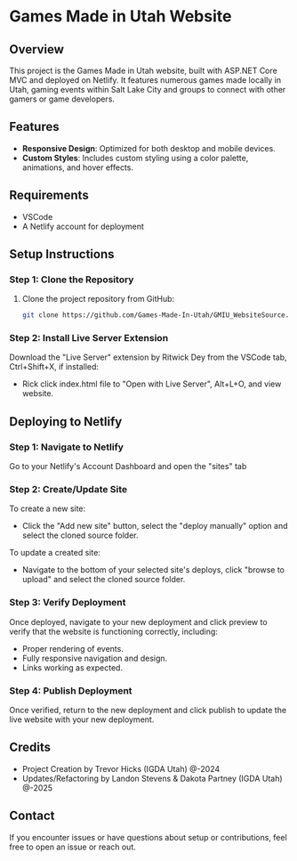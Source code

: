 # Games Made in Utah Website

## Overview

This project is the Games Made in Utah website, built with ASP.NET Core MVC and deployed on Netlify. It features numerous games made locally in Utah, gaming events within Salt Lake City and groups to connect with other gamers or game developers.

## Features

- **Responsive Design**: Optimized for both desktop and mobile devices.
- **Custom Styles**: Includes custom styling using a color palette, animations, and hover effects.

## Requirements

- VSCode
- A Netlify account for deployment

## Setup Instructions

### Step 1: Clone the Repository

1. Clone the project repository from GitHub:

   ```bash
   git clone https://github.com/Games-Made-In-Utah/GMIU_WebsiteSource.git
   ```

### Step 2: Install Live Server Extension

Download the "Live Server" extension by Ritwick Dey from the VSCode tab, Ctrl+Shift+X, if installed:

- Rick click index.html file to "Open with Live Server", Alt+L+O, and view website.

## Deploying to Netlify

### Step 1: Navigate to Netlify

Go to your Netlify's Account Dashboard and open the "sites" tab

### Step 2: Create/Update Site

To create a new site:

- Click the "Add new site" button, select the "deploy manually" option and select the cloned source folder. 

To update a created site:

- Navigate to the bottom of your selected site's deploys, click "browse to upload" and select the cloned source folder.

### Step 3: Verify Deployment

Once deployed, navigate to your new deployment and click preview to verify that the website is functioning correctly, including:

- Proper rendering of events.
- Fully responsive navigation and design.
- Links working as expected.

### Step 4: Publish Deployment

Once verified, return to the new deployment and click publish to update the live website with your new deployment. 

## Credits

- Project Creation by Trevor Hicks (IGDA Utah) @-2024
- Updates/Refactoring by Landon Stevens & Dakota Partney (IGDA Utah) @-2025

## Contact

If you encounter issues or have questions about setup or contributions, feel free to open an issue or reach out.
